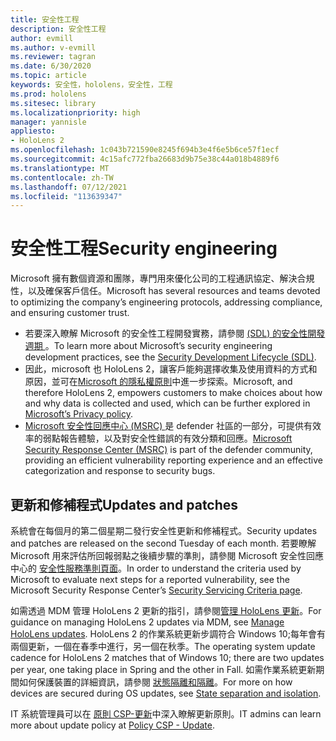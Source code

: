 ```yaml
---
title: 安全性工程
description: 安全性工程
author: evmill
ms.author: v-evmill
ms.reviewer: tagran
ms.date: 6/30/2020
ms.topic: article
keywords: 安全性，hololens，安全性，工程
ms.prod: hololens
ms.sitesec: library
ms.localizationpriority: high
manager: yannisle
appliesto:
- HoloLens 2
ms.openlocfilehash: 1c043b721590e8245f694b3e4f6e5b6ce57f1ecf
ms.sourcegitcommit: 4c15afc772fba26683d9b75e38c44a018b4889f6
ms.translationtype: MT
ms.contentlocale: zh-TW
ms.lasthandoff: 07/12/2021
ms.locfileid: "113639347"
---
```

# <a name="security-engineering"></a><span data-ttu-id="fdd3e-104">安全性工程</span><span class="sxs-lookup"><span data-stu-id="fdd3e-104">Security engineering</span></span>

<span data-ttu-id="fdd3e-105">Microsoft 擁有數個資源和團隊，專門用來優化公司的工程通訊協定、解決合規性，以及確保客戶信任。</span><span class="sxs-lookup"><span data-stu-id="fdd3e-105">Microsoft has several resources and teams devoted to optimizing the company’s engineering protocols, addressing compliance, and ensuring customer trust.</span></span> 

  * <span data-ttu-id="fdd3e-106">若要深入瞭解 Microsoft 的安全性工程開發實務，請參閱 [ (SDL) 的安全性開發週期 ](https://www.microsoft.com/securityengineering/sdl)。</span><span class="sxs-lookup"><span data-stu-id="fdd3e-106">To learn more about Microsoft’s security engineering development practices, see the [Security Development Lifecycle (SDL)](https://www.microsoft.com/securityengineering/sdl).</span></span>
  * <span data-ttu-id="fdd3e-107">因此，microsoft 也 HoloLens 2，讓客戶能夠選擇收集及使用資料的方式和原因，並可在[Microsoft 的隱私權原則](https://privacy.microsoft.com/)中進一步探索。</span><span class="sxs-lookup"><span data-stu-id="fdd3e-107">Microsoft, and therefore HoloLens 2, empowers customers to make choices about how and why data is collected and used, which can be further explored in [Microsoft’s Privacy policy](https://privacy.microsoft.com/).</span></span> 
  * <span data-ttu-id="fdd3e-108">[Microsoft 安全性回應中心 (MSRC) ](https://www.microsoft.com/msrc) 是 defender 社區的一部分，可提供有效率的弱點報告體驗，以及對安全性錯誤的有效分類和回應。</span><span class="sxs-lookup"><span data-stu-id="fdd3e-108">[Microsoft Security Response Center (MSRC)](https://www.microsoft.com/msrc) is part of the defender community, providing an efficient vulnerability reporting experience and an effective categorization and response to security bugs.</span></span> 

## <a name="updates-and-patches"></a><span data-ttu-id="fdd3e-109">更新和修補程式</span><span class="sxs-lookup"><span data-stu-id="fdd3e-109">Updates and patches</span></span>

<span data-ttu-id="fdd3e-110">系統會在每個月的第二個星期二發行安全性更新和修補程式。</span><span class="sxs-lookup"><span data-stu-id="fdd3e-110">Security updates and patches are released on the second Tuesday of each month.</span></span> <span data-ttu-id="fdd3e-111">若要瞭解 Microsoft 用來評估所回報弱點之後續步驟的準則，請參閱 Microsoft 安全性回應中心的 [安全性服務準則頁面](https://www.microsoft.com/msrc/windows-security-servicing-criteria)。</span><span class="sxs-lookup"><span data-stu-id="fdd3e-111">In order to understand the criteria used by Microsoft to evaluate next steps for a reported vulnerability, see the Microsoft Security Response Center’s [Security Servicing Criteria page](https://www.microsoft.com/msrc/windows-security-servicing-criteria).</span></span> 

<span data-ttu-id="fdd3e-112">如需透過 MDM 管理 HoloLens 2 更新的指引，請參閱[管理 HoloLens 更新](hololens-updates.md)。</span><span class="sxs-lookup"><span data-stu-id="fdd3e-112">For guidance on managing HoloLens 2 updates via MDM, see [Manage HoloLens updates](hololens-updates.md).</span></span> <span data-ttu-id="fdd3e-113">HoloLens 2 的作業系統更新步調符合 Windows 10;每年會有兩個更新，一個在春季中進行，另一個在秋季。</span><span class="sxs-lookup"><span data-stu-id="fdd3e-113">The operating system update cadence for HoloLens 2 matches that of Windows 10; there are two updates per year, one taking place in Spring and the other in Fall.</span></span> <span data-ttu-id="fdd3e-114">如需作業系統更新期間如何保護裝置的詳細資訊，請參閱 [狀態隔離和隔離](security-state-separation-isolation.md)。</span><span class="sxs-lookup"><span data-stu-id="fdd3e-114">For more on how devices are secured during OS updates, see [State separation and isolation](security-state-separation-isolation.md).</span></span> 

<span data-ttu-id="fdd3e-115">IT 系統管理員可以在 [原則 CSP-更新](/windows/client-management/mdm/policy-csp-update)中深入瞭解更新原則。</span><span class="sxs-lookup"><span data-stu-id="fdd3e-115">IT admins can learn more about update policy at [Policy CSP - Update](/windows/client-management/mdm/policy-csp-update).</span></span> 
